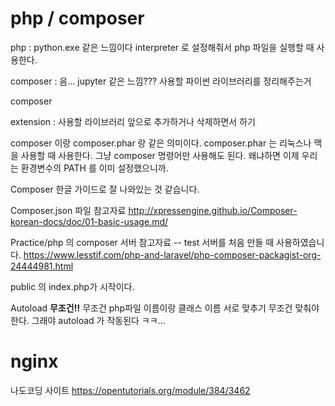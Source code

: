 # php / composer

php : python.exe 같은 느낌이다 interpreter 로 설정해줘서 php 파일을 실행할 때 사용한다.

composer : 음... jupyter 같은 느낌??? 사용할 파이썬 라이브러리를 정리해주는거 

composer 

extension : 사용할 라이브러리 앞으로 추가하거나 삭제하면서 하기 


composer 이랑 composer.phar 랑 같은 의미이다. composer.phar 는 리눅스나 맥을 사용할 때 사용한다.
그냥 composer 명령어만 사용해도 된다. 왜냐하면 이제 우리는 환경변수의 PATH 를 이미 설정했으니까.



Composer 한글 가이드로 잘 나와있는 것 같습니다. 

Composer.json 파일 참고자료
http://xpressengine.github.io/Composer-korean-docs/doc/01-basic-usage.md/


Practice/php 의 composer 서버 참고자료 -- test 서버를 처음 만들 때 사용하였습니다. 
https://www.lesstif.com/php-and-laravel/php-composer-packagist-org-24444981.html

public 의 index.php가 시작이다. 

Autoload
**무조건!!** 무조건 php파일 이름이랑 클래스 이름 서로 맞추기 무조건 맞춰야한다. 그래야 autoload 가 작동된다 ㅋㅋ...


# nginx 


나도코딩 사이트
https://opentutorials.org/module/384/3462

